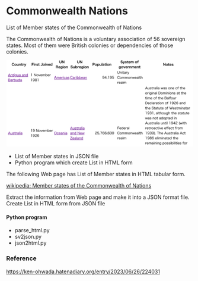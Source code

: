 Commonwealth Nations
===============

List of Member states of the Commonwealth of Nations

The Commonwealth of Nations is a voluntary association of 56 sovereign states. Most of them were British colonies or dependencies of those colonies.

![Commonwealth nations](https://github.com/ohwada/World_Countries/blob/main/commonwealth_nations/screenshots/commonwealth_nations.png)

- List of Member states in JSON file
- Python program which create List in HTML form

The following Web page has List of Member states in HTML tabular form.

[wikipedia: Member states of the Commonwealth of Nations](https://en.wikipedia.org/wiki/Member_states_of_the_Commonwealth_of_Nations)

Extract the information from Web page
and make it into a JSON format file.
Create List in HTML form from JSON file

#### Python program
- parse_html.py
- sv2json.py
- json2html.py

### Reference
https://ken-ohwada.hatenadiary.org/entry/2023/06/26/224031
